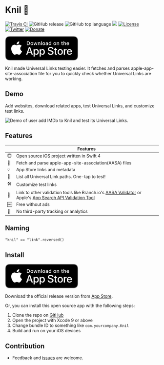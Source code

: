 # Knil 🔗

[![Travis CI](https://travis-ci.org/ethanhuang13/knil.svg?branch=master)](https://travis-ci.org/ethanhuang13/knil)
![GitHub release](https://img.shields.io/github/release/ethanhuang13/knil.svg)
![GitHub top language](https://img.shields.io/github/languages/top/ethanhuang13/knil.svg)
![](https://img.shields.io/badge/Platform-iOS%209.0%2B-lightgrey.svg)
[![License](https://img.shields.io/github/license/ethanhuang13/knil.svg)](https://github.com/ethanhuang13/knil/blob/master/LICENSE)
[![Twitter](https://img.shields.io/badge/Twitter-%40ethanhuang13-blue.svg)](https://twitter.com/ethanhuang13)
[![Donate](https://img.shields.io/badge/Donate-PayPal-green.svg)](https://paypal.me/ethanhuang13)

[![](App_Store_Badge.svg)](https://itunes.apple.com/us/app/knil-universal-link-testing/id1195310358?l=zh&ls=1&mt=8&ct=README)

Knil made Universal Links testing easier. It fetches and parses apple-app-site-association file for you to quickly check whether Universal Links are working.

## Demo

Add websites, download related apps, test Universal Links, and customize test links.

![Demo of user add IMDb to Knil and test its Universal Links.](demo.gif)

## Features

| | Features |
| --- | --- |
| 😇 | Open source iOS project written in Swift 4 |
| 📲 | Fetch and parse apple-app-site-association(AASA) files |
| 💡 | App Store links and metadata |
| 🚀 | List all Universal Link paths. One-tap to test! |
| 🛠️ | Customize test links |
| 🤝 | Link to other validation tools like Branch.io's [AASA Validator](https://branch.io/resources/aasa-validator/) or Apple's [App Search API Validation Tool](https://search.developer.apple.com/appsearch-validation-tool/) | 
| 🆓 | Free without ads |
| 🚫 | No third-party tracking or analytics |

## Naming
```
"knil" == "link".reversed()
```

## Install

[![](App_Store_Badge.svg)](https://itunes.apple.com/us/app/knil-universal-link-testing/id1195310358?l=zh&ls=1&mt=8&ct=README)

Download the official release version from [App Store](https://itunes.apple.com/us/app/knil-universal-link-testing/id1195310358?l=zh&ls=1&mt=8&ct=README).

Or, you can install this open source app with the following steps:

1. Clone the repo on [GitHub](https://github.com/ethanhuang13/knil)
2. Open the project with Xcode 9 or above
3. Change bundle ID to something like `com.yourcompany.Knil`
4. Build and run on your iOS devices

## Contribution

- Feedback and [issues](https://github.com/ethanhuang13/knil/issues/new) are welcome.
